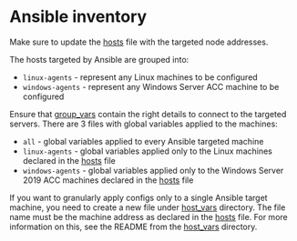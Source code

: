 # Ansible inventory

Make sure to update the [hosts](/scripts/ansible/inventory/hosts) file with the targeted node addresses.

The hosts targeted by Ansible are grouped into:

* `linux-agents` - represent any Linux machines to be configured
* `windows-agents` - represent any Windows Server ACC machine to be configured

Ensure that [group_vars](/scripts/ansible/inventory/group_vars) contain the right details to connect to the targeted servers. There are 3 files with global variables applied to the machines:

* `all` - global variables applied to every Ansible targeted machine
* `linux-agents` - global variables applied only to the Linux machines declared in the [hosts](/scripts/ansible/inventory/hosts) file
* `windows-agents` - global variables applied only to the Windows Server 2019 ACC machines declared in the [hosts](/scripts/ansible/inventory/hosts) file

If you want to granularly apply configs only to a single Ansible target machine, you need to create a new file under [host_vars](/scripts/ansible/inventory/host_vars) directory. The file name must be the machine address as declared in the [hosts](/scripts/ansible/inventory/hosts) file. For more information on this, see the README from the [host_vars](/scripts/ansible/inventory/host_vars) directory.
